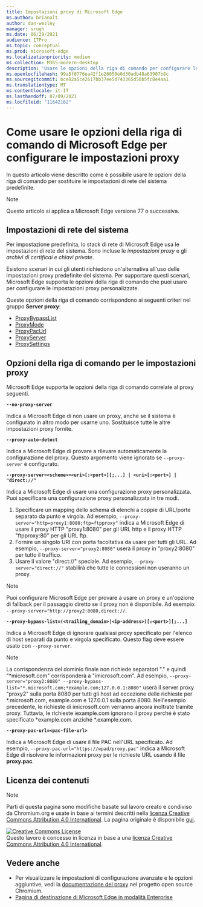 ```yaml
---
title: Impostazioni proxy di Microsoft Edge
ms.author: brianalt
author: dan-wesley
manager: srugh
ms.date: 06/29/2021
audience: ITPro
ms.topic: conceptual
ms.prod: microsoft-edge
ms.localizationpriority: medium
ms.collection: M365-modern-desktop
description: 'Usare le opzioni della riga di comando per configurare le impostazioni proxy '
ms.openlocfilehash: 99a5f0776ea42f1e26050e0d30adb48a63907b8c
ms.sourcegitcommit: bce02a5ce2617bb37ee5d743365d50b5fc8e4aa1
ms.translationtype: MT
ms.contentlocale: it-IT
ms.lasthandoff: 07/09/2021
ms.locfileid: "11642162"
---
```

# <a name="how-to-use-microsoft-edge-command-line-options-to-configure-proxy-settings"></a>Come usare le opzioni della riga di comando di Microsoft Edge per configurare le impostazioni proxy

In questo articolo viene descritto come è possibile usare le opzioni della riga di comando per sostituire le impostazioni di rete del sistema predefinite.

>[!NOTE]
>Questo articolo si applica a Microsoft Edge versione 77 o successiva.

## <a name="system-network-settings"></a>Impostazioni di rete del sistema

Per impostazione predefinita, lo stack di rete di Microsoft Edge usa le impostazioni di rete del sistema. Sono incluse le *impostazioni proxy* e gli *archivi di certificai e chiavi private*.

Esistono scenari in cui gli utenti richiedono un'alternativa all'uso delle impostazioni proxy predefinite del sistema. Per supportare questi scenari, Microsoft Edge supporta le opzioni della riga di comando che puoi usare per configurare le impostazioni proxy personalizzate.

Queste opzioni della riga di comando corrispondono ai seguenti criteri nel gruppo **Server proxy**:

- [ProxyBypassList](./microsoft-edge-policies.md#proxybypasslist)
- [ProxyMode](./microsoft-edge-policies.md#proxymode)
- [ProxyPacUrl](./microsoft-edge-policies.md#proxypacurl)
- [ProxyServer](./microsoft-edge-policies.md#proxyserver)
- [ProxySettings](./microsoft-edge-policies.md#proxysettings)

## <a name="command-line-options-for-proxy-settings"></a>Opzioni della riga di comando per le impostazioni proxy

Microsoft Edge supporta le opzioni della riga di comando correlate al proxy seguenti.

 **`--no-proxy-server`**
 
Indica a Microsoft Edge di non usare un proxy, anche se il sistema è configurato in altro modo per usarne uno. Sostituisce tutte le altre impostazioni proxy fornite.

**`--proxy-auto-detect`**

Indica a Microsoft Edge di provare a rilevare automaticamente la configurazione del proxy. Questo argomento viene ignorato se `--proxy-server` è configurato.

**`--proxy-server=<scheme>=<uri>[:<port>][;...] | <uri>[:<port>] | "direct://"`**

Indica a Microsoft Edge di usare una configurazione proxy personalizzata. Puoi specificare una configurazione proxy personalizzata in tre modi.

1. Specificare un mapping dello schema di elenchi a coppie di URL/porte separato da punto e virgola. Ad esempio, `--proxy-server="http=proxy1:8080;ftp=ftpproxy"` indica a Microsoft Edge di usare il proxy HTTP "proxy1:8080" per gli URL http e il proxy HTTP "ftpproxy:80" per gli URL ftp.
2. Fornire un singolo URI con porta facoltativa da usare per tutti gli URL. Ad esempio, `--proxy-server="proxy2:8080"` userà il proxy in "proxy2:8080" per tutto il traffico.
3. Usare il valore "direct://" speciale. Ad esempio, `--proxy-server="direct://"` stabilirà che tutte le connessioni non useranno un proxy. 

>[!NOTE]
>Puoi configurare Microsoft Edge per provare a usare un proxy e un'opzione di fallback per il passaggio diretto se il proxy non è disponibile. Ad esempio: `--proxy-server="http://proxy2:8080,direct://`.

**`--proxy-bypass-list=(<trailing_domain>|<ip-address>)[:<port>][;...]`**

Indica a Microsoft Edge di ignorare qualsiasi proxy specificato per l'elenco di host separati da punto e virgola specificato. Questo flag deve essere usato con `--proxy-server`.

>[!NOTE]
>La corrispondenza del dominio finale non richiede separatori "." e quindi "\*microsoft.com" corrisponderà a "imicrosoft.com". Ad esempio, `--proxy-server="proxy2:8080" --proxy-bypass-list="*.microsoft.com;*example.com;127.0.0.1:8080"` userà il server proxy "proxy2" sulla porta 8080 per tutti gli host ad eccezione delle richieste per \*.microsoft.com, example.com e 127.0.0.1 sulla porta 8080. Nell'esempio precedente, le richieste di imicrosoft.com verranno ancora inoltrate tramite proxy. Tuttavia, le richieste iexample.com ignorano il proxy perché è stato specificato \*example.com anziché \*.example.com.

**`--proxy-pac-url=<pac-file-url>`**

Indica a Microsoft Edge di usare il file PAC nell'URL specificato. Ad esempio, `--proxy-pac-url="https://wpad/proxy.pac"` indica a Microsoft Edge di risolvere le informazioni proxy per le richieste URL usando il file **proxy.pac**.

## <a name="content-license"></a>Licenza dei contenuti

> [!NOTE]
> Parti di questa pagina sono modifiche basate sul lavoro creato e condiviso da Chromium.org e usate in base ai termini descritti nella [licenza Creative Commons Attribution 4.0 International](http://creativecommons.org/licenses/by/4.0/). La pagina originale è disponibile [qui](https://www.chromium.org/developers/design-documents/network-settings#TOC-Command-line-options-for-proxy-sett).
  
<a rel="license" href="http://creativecommons.org/licenses/by/4.0/"><img alt="Creative Commons License" style="border-width:0" src="https://i.creativecommons.org/l/by/4.0/88x31.png" /></a><br />Questo lavoro è concesso in licenza in base a una <a rel="license" href="http://creativecommons.org/licenses/by/4.0/">licenza Creative Commons Attribution 4.0 International</a>.

## <a name="see-also"></a>Vedere anche

- Per visualizzare le impostazioni di configurazione avanzate e le opzioni aggiuntive, vedi la [documentazione del proxy](https://chromium.googlesource.com/chromium/src/+/HEAD/net/docs/proxy.md) nel progetto open source Chromium.
- [Pagina di destinazione di Microsoft Edge in modalità Enterprise](https://aka.ms/EdgeEnterprise)